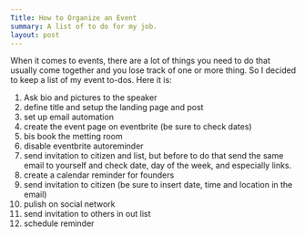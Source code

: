 ```yaml
---
Title: How to Organize an Event
summary: A list of to do for my job.
layout: post
---
```

When it comes to events, there are a lot of things you need to do that usually come together and you lose track of one or more thing. So I decided to keep a list of my event to-dos. Here it is:

1. Ask bio and pictures to the speaker
2. define title and setup the landing page and post
3. set up email automation
4. create the event page on eventbrite (be sure to check dates)
4. bis book the metting room
5. disable eventbrite autoreminder
6. send invitation to citizen and list, but before to do that send the same email to yourself and check date, day of the week, and especially links.
7. create a calendar reminder for founders
8. send invitation to citizen (be sure to insert date, time and location in the email)
9. pulish on social network
10. send invitation to others in out list
11. schedule reminder

